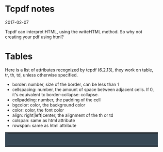 Tcpdf notes
===============
2017-02-07



Tcpdf can interpret HTML, using the writeHTML method.
So why not creating your pdf using html?




Tables
============

Here is a list of attributes recognized by tcpdf (6.2.13),
they work on table, tr, th, td, unless otherwise specified.




- border: number, size of the border, can be less than 1
- cellspacing: number, the amount of space between adjacent cells. If 0, it's equivalent to border-collapse: collapse.
- cellpadding: number, the padding of the cell
- bgcolor: color, the background color
- color: color, the font color
- align: right|left|center, the alignment of the th or td                    
- colspan: same as html attribute                    
- rowspan: same as html attribute                    




 
 

<table data-bgcolor="TemplateBGColor" style="table-layout:fixed;margin:0 auto;" data-module="FinalCalculationsModule-4ROWS" cellspacing="0" cellpadding="0" border="0" bgcolor="#384855" align="center" width="100%">
	<td align="center">
				<table data-bgcolor="TemplateBGColor" class="table600Min" style="table-layout:fixed;margin:0 auto;min-width:668px;" cellspacing="0" cellpadding="0" border="0" bgcolor="#384855" align="center" width="668">
					<tr>
						<td class="table600st" style="min-width:668px;" align="center">
							<table class="table600Min" style="min-width:629px;" cellspacing="0" cellpadding="0" border="0" align="center" width="629">

